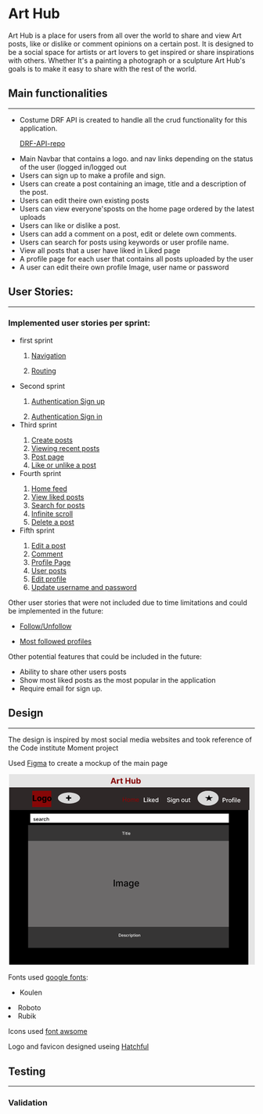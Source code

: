 # Art Hub

Art Hub is a place for users from all over the world to share and view Art posts, like or dislike or comment opinions on a certain post.
It is designed to be a social space for artists or art lovers to get inspired or share inspirations with others.
Whether It's a painting a photograph or a sculpture Art Hub's goals is to make it easy to share with the rest of the world.

## Main functionalities
<hr>

<ul>
<li>Costume DRF API is created to handle all the crud functionality for this application.

[DRF-API-repo](https://github.com/Hijazi-alaa/My-api)
</li>
<li>Main Navbar that contains a logo. and nav links depending on the status of the user (logged in/logged out</li>
<li>Users can sign up to make a profile and sign.</li>
<li>Users can create a post containing an image, title and a description of the post.</li>
<li>Users can edit theire own existing posts</li>
<li>Users can view everyone'sposts on the home page ordered by the latest uploads</li>
<li>Users can like or dislike a post.</li>
<li>Users can add a comment on a post, edit or delete own comments.</li>
<li>Users can search for posts using keywords or user profile name.</li>
<li>View all posts that a user have liked in Liked page</li>
<li>A profile page for each user that contains all posts uploaded by the user</li>
<li>A user can edit theire own profile Image, user name or password</li>
</ul>

## User Stories:
<hr>

### Implemented user stories per sprint:
<ul>
<li>first sprint</li>
    <ol>
    <li>

[Navigation](https://github.com/Hijazi-alaa/art-hub/issues/1)
    </li>
    <li>
[Routing](https://github.com/Hijazi-alaa/art-hub/issues/2)
    </li>
    </ol>
<li>Second sprint</li>
    <ol>
    <li>

[Authentication Sign up](https://github.com/Hijazi-alaa/art-hub/issues/3)
    </li>
    <li>
[Authentication Sign in](https://github.com/Hijazi-alaa/art-hub/issues/4)
    </li>
    </ol>
    <li>Third sprint</li>
    <ol>
    <li>
[Create posts](https://github.com/Hijazi-alaa/art-hub/issues/5)
    </li>
    <li>
[Viewing recent posts](https://github.com/Hijazi-alaa/art-hub/issues/6)
    </li>
    <li>
[Post page](https://github.com/Hijazi-alaa/art-hub/issues/10)
    </li>
    <li>
[Like or unlike a post](https://github.com/Hijazi-alaa/art-hub/issues/19)
    </li>
    </ol>
      <li>Fourth sprint</li>
    <ol>
    <li>
[Home feed](https://github.com/Hijazi-alaa/art-hub/issues/9)
    </li>
    <li>
[View liked posts](https://github.com/Hijazi-alaa/art-hub/issues/8)
    </li>
    <li>
[Search for posts](https://github.com/Hijazi-alaa/art-hub/issues/7)
    </li>
    <li>
[Infinite scroll](https://github.com/Hijazi-alaa/art-hub/issues/20)
    </li>
    <li>
[Delete a post](https://github.com/Hijazi-alaa/art-hub/issues/21)
    </li>
    </ol>
    <li>Fifth sprint</li>
    <ol>
    <li>
[Edit  a post](https://github.com/Hijazi-alaa/art-hub/issues/11)
    </li>
    <li>
[Comment](https://github.com/Hijazi-alaa/art-hub/issues/12)
    </li>
    <li>
[Profile Page](https://github.com/Hijazi-alaa/art-hub/issues/13)
    </li>
    <li>
[User posts](https://github.com/Hijazi-alaa/art-hub/issues/15)
    </li>
    <li>
[Edit profile](https://github.com/Hijazi-alaa/art-hub/issues/17)
    </li>
    <li>
[Update username and password](https://github.com/Hijazi-alaa/art-hub/issues/18)
    </li>
    </ol>
</ul>

Other user stories that were not included due to time limitations and could be implemented in the future:
<ul>
    <li>

[Follow/Unfollow](https://github.com/Hijazi-alaa/art-hub/issues/16)
    </li>
    <li>
    
[Most followed profiles](https://github.com/Hijazi-alaa/art-hub/issues/14)
    </li>
</ul>

Other potential features that could be included in the future:
<ul>
<li>Ability to share other users posts</li>
<li>Show most liked posts as the most popular in the application</li>
<li>Require email for sign up.</li>
</ul>


## Design
<hr>

The design is inspired by most social media websites and took reference of the Code institute Moment project

Used [Figma](https://www.figma.com/) to create a mockup of the main page

<img src="readme-images/figmamockup.png">

Fonts used  [google fonts](https://fonts.google.com/):
<ul>
<li>Koulen</ul>
<li>Roboto</ul>
<li>Rubik</ul>

Icons used [font awsome](https://fontawesome.com/)

Logo and favicon designed useing [Hatchful](https://hatchful.shopify.com/)

## Testing
<hr>

### Validation